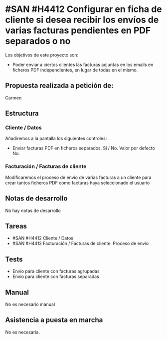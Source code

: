 # #SAN #H4412 Configurar en ficha de cliente si desea recibir los envíos de varias facturas pendientes en PDF separados o no

Los objetivos de este proyecto son:
+ Poder enviar a ciertos clientes las facturas adjuntas en los emails en ficheros PDF independientes, en lugar de todas en el mismo.

## Propuesta realizada a petición de:
Carmen

## Estructura

### Cliente / Datos
Añadiremos a la pantalla los siguientes controles:
+ Enviar facturas PDF en ficheros separados. Sí / No. Valor por defecto No.

### Facturación / Facturas de cliente
Modificaremos el proceso de envío de varias facturas a un cliente para crear tantos ficheros PDF como facturas haya seleccionado el usuario

## Notas de desarrollo
No hay notas de desarrollo


## Tareas
* #SAN #H4412 Cliente / Datos
* #SAN #H4412 Facturación / Facturas de cliente. Proceso de envío

## Tests
+ Envío para cliente con facturas agrupadas
+ Envío para cliente con facturas separadas


## Manual
No es necesario manual

## Asistencia a puesta en marcha
No es necesaria.
